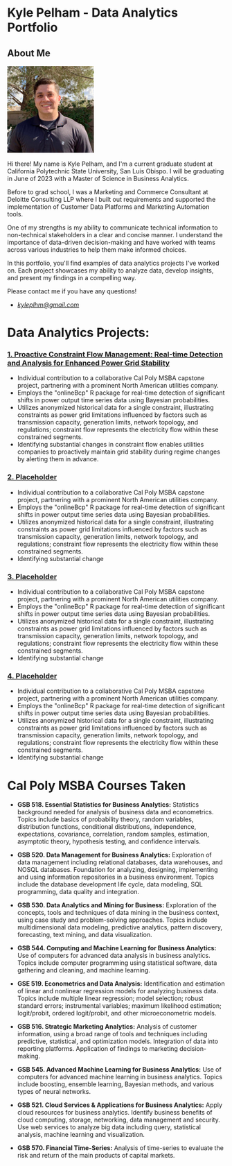 # Kyle Pelham - Data Analytics Portfolio

## About Me
![Kyle Picture](https://github.com/kyleplhm/kyleplhm.github.io/blob/main/kyleheadshot.jpg?raw=true)

Hi there! My name is Kyle Pelham, and I'm a current graduate student at California Polytechnic State University, San Luis Obispo. I will be graduating in June of 2023 with a Master of Science in Business Analytics.

Before to grad school, I was a Marketing and Commerce Consultant at Deloitte Consulting LLP where I built out requirements and supported the implementation of Customer Data Platforms and Marketing Automation tools.

One of my strengths is my ability to communicate technical information to non-technical stakeholders in a clear and concise manner. I understand the importance of data-driven decision-making and have worked with teams across various industries to help them make informed choices.

In this portfolio, you'll find examples of data analytics projects I've worked on. Each project showcases my ability to analyze data, develop insights, and present my findings in a compelling way.

Please contact me if you have any questions!
* *kyleplhm@gmail.com*

# Data Analytics Projects:

### [1. Proactive Constraint Flow Management: Real-time Detection and Analysis for Enhanced Power Grid Stability](https://github.com/kyleplhm/Regime-Change)
* Individual contribution to a collaborative Cal Poly MSBA capstone project, partnering with a prominent North American utilities company.
* Employs the "onlineBcp" R package for real-time detection of significant shifts in power output time series data using Bayesian probabilities.
* Utilizes anonymized historical data for a single constraint, illustrating constraints as power grid limitations influenced by factors such as transmission capacity, generation limits, network topology, and regulations; constraint flow represents the electricity flow within these constrained segments.
* Identifying substantial changes in constraint flow enables utilities companies to proactively maintain grid stability during regime changes by alerting them in advance.

### [2. Placeholder](https://github.com/kyleplhm/Regime-Change)
* Individual contribution to a collaborative Cal Poly MSBA capstone project, partnering with a prominent North American utilities company.
* Employs the "onlineBcp" R package for real-time detection of significant shifts in power output time series data using Bayesian probabilities.
* Utilizes anonymized historical data for a single constraint, illustrating constraints as power grid limitations influenced by factors such as transmission capacity, generation limits, network topology, and regulations; constraint flow represents the electricity flow within these constrained segments.
* Identifying substantial change

### [3. Placeholder](https://github.com/kyleplhm/Regime-Change)
* Individual contribution to a collaborative Cal Poly MSBA capstone project, partnering with a prominent North American utilities company.
* Employs the "onlineBcp" R package for real-time detection of significant shifts in power output time series data using Bayesian probabilities.
* Utilizes anonymized historical data for a single constraint, illustrating constraints as power grid limitations influenced by factors such as transmission capacity, generation limits, network topology, and regulations; constraint flow represents the electricity flow within these constrained segments.
* Identifying substantial change

### [4. Placeholder](https://github.com/kyleplhm/Regime-Change)
* Individual contribution to a collaborative Cal Poly MSBA capstone project, partnering with a prominent North American utilities company.
* Employs the "onlineBcp" R package for real-time detection of significant shifts in power output time series data using Bayesian probabilities.
* Utilizes anonymized historical data for a single constraint, illustrating constraints as power grid limitations influenced by factors such as transmission capacity, generation limits, network topology, and regulations; constraint flow represents the electricity flow within these constrained segments.
* Identifying substantial change

# Cal Poly MSBA Courses Taken

* **GSB 518. Essential Statistics for Business Analytics:**
Statistics background needed for analysis of business data and econometrics. Topics include basics of probability theory, random variables, distribution functions, conditional distributions, independence, expectations, covariance, correlation, random samples, estimation, asymptotic theory, hypothesis testing, and confidence intervals.

* **GSB 520. Data Management for Business Analytics:**
Exploration of data management including relational databases, data warehouses, and NOSQL databases. Foundation for analyzing, designing, implementing and using information repositories in a business environment. Topics include the database development life cycle, data modeling, SQL programming, data quality and integration. 

* **GSB 530. Data Analytics and Mining for Business:**
Exploration of the concepts, tools and techniques of data mining in the business context, using case study and problem-solving approaches. Topics include multidimensional data modeling, predictive analytics, pattern discovery, forecasting, text mining, and data visualization.

* **GSB 544. Computing and Machine Learning for Business Analytics:**
Use of computers for advanced data analysis in business analytics. Topics include computer programming using statistical software, data gathering and cleaning, and machine learning.

* **GSE 519. Econometrics and Data Analysis:**
Identification and estimation of linear and nonlinear regression models for analyzing business data. Topics include multiple linear regression; model selection; robust standard errors; instrumental variables; maximum likelihood estimation; logit/probit, ordered logit/probit, and other microeconometric models.

* **GSB 516. Strategic Marketing Analytics:**
Analysis of customer information, using a broad range of tools and techniques including predictive, statistical, and optimization models. Integration of data into reporting platforms. Application of findings to marketing decision-making.

* **GSB 545. Advanced Machine Learning for Business Analytics:**
Use of computers for advanced machine learning in business analytics. Topics include boosting, ensemble learning, Bayesian methods, and various types of neural networks.

* **GSB 521. Cloud Services & Applications for Business Analytics:**
Apply cloud resources for business analytics. Identify business benefits of cloud computing, storage, networking, data management and security. Use web services to analyze big data including query, statistical analysis, machine learning and visualization.

* **GSB 570. Financial Time-Series:**
Analysis of time-series to evaluate the risk and return of the main products of capital markets.
